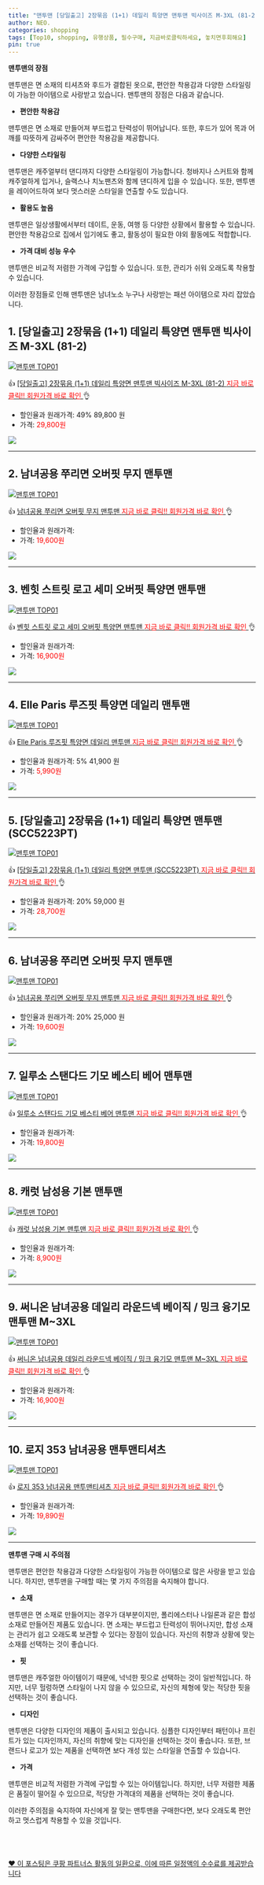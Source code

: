```yaml
---
title: "맨투맨 [당일출고] 2장묶음 (1+1) 데일리 특양면 맨투맨 빅사이즈 M-3XL (81-2) 필수 필요 추천 제품 비교 최저 가격 비교 장점 구매 후기 구매평"
author: NEO.
categories: shopping
tags: [Top10, shopping, 유행상품, 필수구매, 지금바로클릭하세요, 놓치면후회해요]
pin: true
---
```

**맨투맨의 장점**

맨투맨은 면 소재의 티셔츠와 후드가 결합된 옷으로, 편안한 착용감과 다양한 스타일링이 가능한 아이템으로 사랑받고 있습니다. 맨투맨의 장점은 다음과 같습니다.

* **편안한 착용감**

맨투맨은 면 소재로 만들어져 부드럽고 탄력성이 뛰어납니다. 또한, 후드가 있어 목과 어깨를 따뜻하게 감싸주어 편안한 착용감을 제공합니다.

* **다양한 스타일링**

맨투맨은 캐주얼부터 댄디까지 다양한 스타일링이 가능합니다. 청바지나 스커트와 함께 캐주얼하게 입거나, 슬랙스나 치노팬츠와 함께 댄디하게 입을 수 있습니다. 또한, 맨투맨을 레이어드하여 보다 멋스러운 스타일을 연출할 수도 있습니다.

* **활용도 높음**

맨투맨은 일상생활에서부터 데이트, 운동, 여행 등 다양한 상황에서 활용할 수 있습니다. 편안한 착용감으로 집에서 입기에도 좋고, 활동성이 필요한 야외 활동에도 적합합니다.

* **가격 대비 성능 우수**

맨투맨은 비교적 저렴한 가격에 구입할 수 있습니다. 또한, 관리가 쉬워 오래도록 착용할 수 있습니다.

이러한 장점들로 인해 맨투맨은 남녀노소 누구나 사랑받는 패션 아이템으로 자리 잡았습니다.

   

## 1. [당일출고] 2장묶음 (1+1) 데일리 특양면 맨투맨 빅사이즈 M-3XL (81-2)

[![맨투맨 TOP01](https://thumbnail10.coupangcdn.com/thumbnails/remote/490x490ex/image/vendor_inventory/392b/5778fc135760f5570bf946040c153cc0833650c65e4287f5f8c58026f22f.png)](https://link.coupang.com/re/AFFSDP?lptag=AF3617701&subid=GithubCoopas&pageKey=6865866181&traceid=V0-153&itemId=16410152054&vendorItemId=87549328268)


👍 [[당일출고] 2장묶음 (1+1) 데일리 특양면 맨투맨 빅사이즈 M-3XL (81-2) <font color=red> 지금 바로 클릭!! 회원가격 바로 확인 </font> ](https://link.coupang.com/re/AFFSDP?lptag=AF3617701&subid=GithubCoopas&pageKey=6865866181&traceid=V0-153&itemId=16410152054&vendorItemId=87549328268) 👌 


- 할인율과 원래가격: 49%  89,800   원
- 가격: <span style='color:red'>29,800원</span>

[![](/discount_price.png)](https://link.coupang.com/re/AFFSDP?lptag=AF3617701&subid=GithubCoopas&pageKey=6865866181&traceid=V0-153&itemId=16410152054&vendorItemId=87549328268)

---


   

## 2. 남녀공용 쭈리면 오버핏 무지 맨투맨

[![맨투맨 TOP01](https://thumbnail8.coupangcdn.com/thumbnails/remote/490x490ex/image/vendor_inventory/9860/cc5339283b274dd1b84efbab7af0cdea09353641f12c5efbc1c7f39f77fb.jpg)](https://link.coupang.com/re/AFFSDP?lptag=AF3617701&subid=GithubCoopas&pageKey=6300302207&traceid=V0-153&itemId=13089697366&vendorItemId=82913443540)


👍 [남녀공용 쭈리면 오버핏 무지 맨투맨 <font color=red> 지금 바로 클릭!! 회원가격 바로 확인 </font> ](https://link.coupang.com/re/AFFSDP?lptag=AF3617701&subid=GithubCoopas&pageKey=6300302207&traceid=V0-153&itemId=13089697366&vendorItemId=82913443540) 👌 


- 할인율과 원래가격: 
- 가격: <span style='color:red'>19,600원</span>

[![](/discount_price.png)](https://link.coupang.com/re/AFFSDP?lptag=AF3617701&subid=GithubCoopas&pageKey=6300302207&traceid=V0-153&itemId=13089697366&vendorItemId=82913443540)

---


   

## 3. 벤힛 스트릿 로고 세미 오버핏 특양면 맨투맨

[![맨투맨 TOP01](https://thumbnail8.coupangcdn.com/thumbnails/remote/490x490ex/image/retail/images/2951854267809173-0568d0be-49da-41e2-bda6-80d401a432b9.jpg)](https://link.coupang.com/re/AFFSDP?lptag=AF3617701&subid=GithubCoopas&pageKey=1504180262&traceid=V0-153&itemId=2582927015&vendorItemId=70575154432)


👍 [벤힛 스트릿 로고 세미 오버핏 특양면 맨투맨 <font color=red> 지금 바로 클릭!! 회원가격 바로 확인 </font> ](https://link.coupang.com/re/AFFSDP?lptag=AF3617701&subid=GithubCoopas&pageKey=1504180262&traceid=V0-153&itemId=2582927015&vendorItemId=70575154432) 👌 


- 할인율과 원래가격: 
- 가격: <span style='color:red'>16,900원</span>

[![](/discount_price.png)](https://link.coupang.com/re/AFFSDP?lptag=AF3617701&subid=GithubCoopas&pageKey=1504180262&traceid=V0-153&itemId=2582927015&vendorItemId=70575154432)

---


   

## 4. Elle Paris 루즈핏 특양면 데일리 맨투맨

[![맨투맨 TOP01](https://thumbnail9.coupangcdn.com/thumbnails/remote/490x490ex/image/retail/images/361100637170014-b157287b-8861-448e-8650-a126d1bec49c.jpg)](https://link.coupang.com/re/AFFSDP?lptag=AF3617701&subid=GithubCoopas&pageKey=6669782519&traceid=V0-153&itemId=15340649124&vendorItemId=82560909440)


👍 [Elle Paris 루즈핏 특양면 데일리 맨투맨 <font color=red> 지금 바로 클릭!! 회원가격 바로 확인 </font> ](https://link.coupang.com/re/AFFSDP?lptag=AF3617701&subid=GithubCoopas&pageKey=6669782519&traceid=V0-153&itemId=15340649124&vendorItemId=82560909440) 👌 


- 할인율과 원래가격: 5%  41,900   원
- 가격: <span style='color:red'>5,990원</span>

[![](/discount_price.png)](https://link.coupang.com/re/AFFSDP?lptag=AF3617701&subid=GithubCoopas&pageKey=6669782519&traceid=V0-153&itemId=15340649124&vendorItemId=82560909440)

---


   

## 5. [당일출고] 2장묶음 (1+1) 데일리 특양면 맨투맨 (SCC5223PT)

[![맨투맨 TOP01](https://thumbnail6.coupangcdn.com/thumbnails/remote/490x490ex/image/vendor_inventory/3ee0/503d6b99235962bd26f8d6a175dd72b74ec94bcac5a51dd6e2c9c3f6473f.jpg)](https://link.coupang.com/re/AFFSDP?lptag=AF3617701&subid=GithubCoopas&pageKey=6047099050&traceid=V0-153&itemId=11072516106&vendorItemId=78351988885)


👍 [[당일출고] 2장묶음 (1+1) 데일리 특양면 맨투맨 (SCC5223PT) <font color=red> 지금 바로 클릭!! 회원가격 바로 확인 </font> ](https://link.coupang.com/re/AFFSDP?lptag=AF3617701&subid=GithubCoopas&pageKey=6047099050&traceid=V0-153&itemId=11072516106&vendorItemId=78351988885) 👌 


- 할인율과 원래가격: 20%  59,000   원
- 가격: <span style='color:red'>28,700원</span>

[![](/discount_price.png)](https://link.coupang.com/re/AFFSDP?lptag=AF3617701&subid=GithubCoopas&pageKey=6047099050&traceid=V0-153&itemId=11072516106&vendorItemId=78351988885)

---


   

## 6. 남녀공용 쭈리면 오버핏 무지 맨투맨

[![맨투맨 TOP01](https://thumbnail8.coupangcdn.com/thumbnails/remote/490x490ex/image/vendor_inventory/9860/cc5339283b274dd1b84efbab7af0cdea09353641f12c5efbc1c7f39f77fb.jpg)](https://link.coupang.com/re/AFFSDP?lptag=AF3617701&subid=GithubCoopas&pageKey=6300302207&traceid=V0-153&itemId=13089697366&vendorItemId=82913443540)


👍 [남녀공용 쭈리면 오버핏 무지 맨투맨 <font color=red> 지금 바로 클릭!! 회원가격 바로 확인 </font> ](https://link.coupang.com/re/AFFSDP?lptag=AF3617701&subid=GithubCoopas&pageKey=6300302207&traceid=V0-153&itemId=13089697366&vendorItemId=82913443540) 👌 


- 할인율과 원래가격: 20%  25,000   원
- 가격: <span style='color:red'>19,600원</span>

[![](/discount_price.png)](https://link.coupang.com/re/AFFSDP?lptag=AF3617701&subid=GithubCoopas&pageKey=6300302207&traceid=V0-153&itemId=13089697366&vendorItemId=82913443540)

---


   

## 7. 일루소 스탠다드 기모 베스티 베어 맨투맨

[![맨투맨 TOP01](https://thumbnail10.coupangcdn.com/thumbnails/remote/490x490ex/image/vendor_inventory/4d60/fdc46a79f4ae9656e04850e44e308d55ccf850cc87e36e0dea5157464139.jpg)](https://link.coupang.com/re/AFFSDP?lptag=AF3617701&subid=GithubCoopas&pageKey=7567478470&traceid=V0-153&itemId=19950290336&vendorItemId=87052651252)


👍 [일루소 스탠다드 기모 베스티 베어 맨투맨 <font color=red> 지금 바로 클릭!! 회원가격 바로 확인 </font> ](https://link.coupang.com/re/AFFSDP?lptag=AF3617701&subid=GithubCoopas&pageKey=7567478470&traceid=V0-153&itemId=19950290336&vendorItemId=87052651252) 👌 


- 할인율과 원래가격: 
- 가격: <span style='color:red'>19,800원</span>

[![](/discount_price.png)](https://link.coupang.com/re/AFFSDP?lptag=AF3617701&subid=GithubCoopas&pageKey=7567478470&traceid=V0-153&itemId=19950290336&vendorItemId=87052651252)

---


   

## 8. 캐럿 남성용 기본 맨투맨

[![맨투맨 TOP01](https://thumbnail10.coupangcdn.com/thumbnails/remote/490x490ex/image/retail/images/1918226381884957-60b0f6de-78c6-4523-b61a-5fd210cbb55c.jpg)](https://link.coupang.com/re/AFFSDP?lptag=AF3617701&subid=GithubCoopas&pageKey=7411098201&traceid=V0-153&itemId=19202360087&vendorItemId=86319675461)


👍 [캐럿 남성용 기본 맨투맨 <font color=red> 지금 바로 클릭!! 회원가격 바로 확인 </font> ](https://link.coupang.com/re/AFFSDP?lptag=AF3617701&subid=GithubCoopas&pageKey=7411098201&traceid=V0-153&itemId=19202360087&vendorItemId=86319675461) 👌 


- 할인율과 원래가격: 
- 가격: <span style='color:red'>8,900원</span>

[![](/discount_price.png)](https://link.coupang.com/re/AFFSDP?lptag=AF3617701&subid=GithubCoopas&pageKey=7411098201&traceid=V0-153&itemId=19202360087&vendorItemId=86319675461)

---


   

## 9. 써니온 남녀공용 데일리 라운드넥 베이직 / 밍크 융기모 맨투맨 M~3XL

[![맨투맨 TOP01](https://thumbnail10.coupangcdn.com/thumbnails/remote/490x490ex/image/vendor_inventory/cae2/3006a48e027868d7af7c4773d1f0adf9e224239635b2ba49a3a927c16b29.jpg)](https://link.coupang.com/re/AFFSDP?lptag=AF3617701&subid=GithubCoopas&pageKey=7745608292&traceid=V0-153&itemId=20850541175&vendorItemId=87918094442)


👍 [써니온 남녀공용 데일리 라운드넥 베이직 / 밍크 융기모 맨투맨 M~3XL <font color=red> 지금 바로 클릭!! 회원가격 바로 확인 </font> ](https://link.coupang.com/re/AFFSDP?lptag=AF3617701&subid=GithubCoopas&pageKey=7745608292&traceid=V0-153&itemId=20850541175&vendorItemId=87918094442) 👌 


- 할인율과 원래가격: 
- 가격: <span style='color:red'>16,900원</span>

[![](/discount_price.png)](https://link.coupang.com/re/AFFSDP?lptag=AF3617701&subid=GithubCoopas&pageKey=7745608292&traceid=V0-153&itemId=20850541175&vendorItemId=87918094442)

---


   

## 10. 로지 353 남녀공용 맨투맨티셔츠

[![맨투맨 TOP01](https://thumbnail6.coupangcdn.com/thumbnails/remote/490x490ex/image/vendor_inventory/c2f2/d8f47c4e6f5f9b1c3094cd6d0485afdb2a0f22e0230405730e5fcaf074fb.jpg)](https://link.coupang.com/re/AFFSDP?lptag=AF3617701&subid=GithubCoopas&pageKey=7607831129&traceid=V0-153&itemId=20141373663&vendorItemId=87234833315)


👍 [로지 353 남녀공용 맨투맨티셔츠 <font color=red> 지금 바로 클릭!! 회원가격 바로 확인 </font> ](https://link.coupang.com/re/AFFSDP?lptag=AF3617701&subid=GithubCoopas&pageKey=7607831129&traceid=V0-153&itemId=20141373663&vendorItemId=87234833315) 👌 


- 할인율과 원래가격: 
- 가격: <span style='color:red'>19,890원</span>

[![](/discount_price.png)](https://link.coupang.com/re/AFFSDP?lptag=AF3617701&subid=GithubCoopas&pageKey=7607831129&traceid=V0-153&itemId=20141373663&vendorItemId=87234833315)

---
**맨투맨 구매 시 주의점**

맨투맨은 편안한 착용감과 다양한 스타일링이 가능한 아이템으로 많은 사랑을 받고 있습니다. 하지만, 맨투맨을 구매할 때는 몇 가지 주의점을 숙지해야 합니다.

* **소재**

맨투맨은 면 소재로 만들어지는 경우가 대부분이지만, 폴리에스터나 나일론과 같은 합성 소재로 만들어진 제품도 있습니다. 면 소재는 부드럽고 탄력성이 뛰어나지만, 합성 소재는 관리가 쉽고 오래도록 보관할 수 있다는 장점이 있습니다. 자신의 취향과 상황에 맞는 소재를 선택하는 것이 좋습니다.

* **핏**

맨투맨은 캐주얼한 아이템이기 때문에, 넉넉한 핏으로 선택하는 것이 일반적입니다. 하지만, 너무 헐렁하면 스타일이 나지 않을 수 있으므로, 자신의 체형에 맞는 적당한 핏을 선택하는 것이 좋습니다.

* **디자인**

맨투맨은 다양한 디자인의 제품이 출시되고 있습니다. 심플한 디자인부터 패턴이나 프린트가 있는 디자인까지, 자신의 취향에 맞는 디자인을 선택하는 것이 좋습니다. 또한, 브랜드나 로고가 있는 제품을 선택하면 보다 개성 있는 스타일을 연출할 수 있습니다.

* **가격**

맨투맨은 비교적 저렴한 가격에 구입할 수 있는 아이템입니다. 하지만, 너무 저렴한 제품은 품질이 떨어질 수 있으므로, 적당한 가격대의 제품을 선택하는 것이 좋습니다.

이러한 주의점을 숙지하여 자신에게 잘 맞는 맨투맨을 구매한다면, 보다 오래도록 편안하고 멋스럽게 착용할 수 있을 것입니다.<br><br><br><br><br> [ ❤  이 포스팅은 쿠팡 파트너스 활동의 일환으로, 이에 따른 일정액의 수수료를 제공받습니다](https://link.coupang.com/a/bcEFyh)